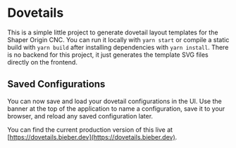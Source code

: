 # Dovetails

This is a simple little project to generate dovetail layout templates
for the Shaper Origin CNC.  You can run it locally with `yarn start`
or compile a static build with `yarn build` after installing
dependencies with `yarn install`.  There is no backend for this
project, it just generates the template SVG files directly on the
frontend.

## Saved Configurations

You can now save and load your dovetail configurations in the UI. Use the
banner at the top of the application to name a configuration, save it to your
browser, and reload any saved configuration later.

You can find the current production version of this live at
[https://dovetails.bieber.dev](https://dovetails.bieber.dev).
